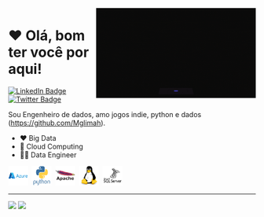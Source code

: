 <img src = "giphy.gif" width = "325px" align = "right">

# ❤ Olá, bom ter você por aqui!
  <div id="badges">
  <a href = "https://br.linkedin.com/in/gustavo-magalh%C3%A3es-0060541b7?trk=profile-badge">
    <img src="https://img.shields.io/badge/LinkedIn-blue?style=for-the-badge&logo=linkedin&logoColor=white" alt="LinkedIn Badge"/>
  </a>
  <a href = "https://twitter.com/Mglimah">
    <img src="https://img.shields.io/badge/Twitter-blue?style=for-the-badge&logo=twitter&logoColor=white" alt="Twitter Badge"/>
  </a>    
</div>

Sou Engenheiro de dados, amo jogos indie, python e dados (https://github.com/Mglimah).

- ❤ Big Data
- 💙 Cloud Computing
- 👩‍💻 Data Engineer

<div>
  <img src="https://github.com/devicons/devicon/blob/master/icons/azure/azure-original-wordmark.svg" title="Azure" alt="Azure" width="40" height="40"/>&nbsp;
  <img src="https://github.com/devicons/devicon/blob/master/icons/python/python-original-wordmark.svg" title="Python" alt="Python" width="40" height="40"/>&nbsp;
  <img src="https://github.com/devicons/devicon/blob/master/icons/apache/apache-original-wordmark.svg" title="Apache" alt="Apache" width="40" height="40"/>&nbsp;
  <img src="https://github.com/devicons/devicon/blob/master/icons/linux/linux-original.svg" title="Linux" alt="Linux" width="40" height="40"/>&nbsp;
  <img src="https://github.com/devicons/devicon/blob/master/icons/microsoftsqlserver/microsoftsqlserver-plain-wordmark.svg" title="Microsoftsqlserver" alt="Microsoftsqlserver" width="40" height="40"/>&nbsp;
</div>

---


<div align = "left">
<img height = "190em" src="https://github-readme-stats.vercel.app/api/top-langs/?username=Mglimah&show_icons=true&theme=bear&count_private=true"/>
<img height = "190em" src="https://github-readme-stats.vercel.app/api?username=Mglimah&show_icons=true&show_icons=true&theme=bear&count_private=true" />
</div>
